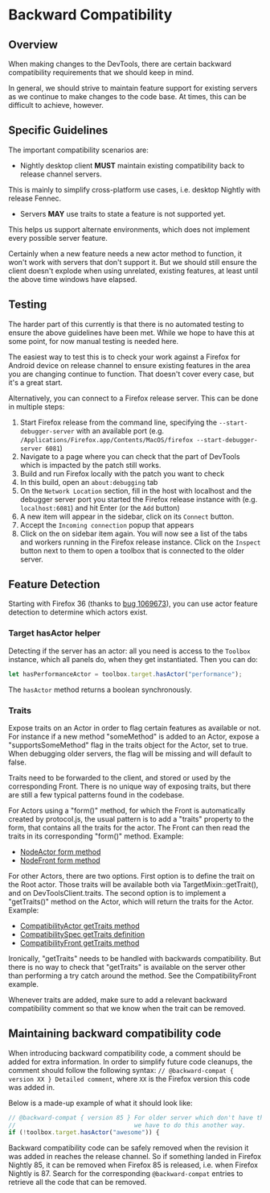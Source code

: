 # Backward Compatibility

## Overview

When making changes to the DevTools, there are certain backward compatibility requirements that we should keep in mind.

In general, we should strive to maintain feature support for existing servers as we continue to make changes to the code base. At times, this can be difficult to achieve, however.

## Specific Guidelines

The important compatibility scenarios are:

- Nightly desktop client **MUST** maintain existing compatibility back to release channel servers.

This is mainly to simplify cross-platform use cases, i.e. desktop Nightly with release Fennec.

- Servers **MAY** use traits to state a feature is not supported yet.

This helps us support alternate environments, which does not implement every possible server feature.

Certainly when a new feature needs a new actor method to function, it won't work with servers that don't support it. But we should still ensure the client doesn't explode when using unrelated, existing features, at least until the above time windows have elapsed.

## Testing

The harder part of this currently is that there is no automated testing to ensure the above guidelines have been met. While we hope to have this at some point, for now manual testing is needed here.

The easiest way to test this is to check your work against a Firefox for Android device on release channel to ensure existing features in the area you are changing continue to function. That doesn't cover every case, but it's a great start.

Alternatively, you can connect to a Firefox release server. This can be done in multiple steps:

1. Start Firefox release from the command line, specifying the `--start-debugger-server` with an available port (e.g. `/Applications/Firefox.app/Contents/MacOS/firefox --start-debugger-server 6081`)
2. Navigate to a page where you can check that the part of DevTools which is impacted by the patch still works.
3. Build and run Firefox locally with the patch you want to check
4. In this build, open an `about:debugging` tab
5. On the `Network Location` section, fill in the host with localhost and the debugger server port you started the Firefox release instance with (e.g. `localhost:6081`) and hit Enter (or the `Add` button)
6. A new item will appear in the sidebar, click on its `Connect` button.
7. Accept the `Incoming connection` popup that appears
8. Click on the on sidebar item again. You will now see a list of the tabs and workers running in the Firefox release instance. Click on the `Inspect` button next to them to open a toolbox that is connected to the older server.

## Feature Detection

Starting with Firefox 36 (thanks to [bug 1069673](https://bugzilla.mozilla.org/show_bug.cgi?id=1069673)), you can use actor feature detection to determine which actors exist.

### Target hasActor helper

Detecting if the server has an actor: all you need is access to the `Toolbox` instance, which all panels do, when they get instantiated. Then you can do:

```js
let hasPerformanceActor = toolbox.target.hasActor("performance");
```

The `hasActor` method returns a boolean synchronously.

### Traits

Expose traits on an Actor in order to flag certain features as available or not. For instance if a new method "someMethod" is added to an Actor, expose a "supportsSomeMethod" flag in the traits object for the Actor, set to true. When debugging older servers, the flag will be missing and will default to false.

Traits need to be forwarded to the client, and stored or used by the corresponding Front. There is no unique way of exposing traits, but there are still a few typical patterns found in the codebase.

For Actors using a "form()" method, for which the Front is automatically created by protocol.js, the usual pattern is to add a "traits" property to the form, that contains all the traits for the actor. The Front can then read the traits in its corresponding "form()" method. Example:

- [NodeActor form method](https://searchfox.org/mozilla-central/rev/e75e8e5b980ef18f4596a783fbc8a36621de7d1e/devtools/server/actors/inspector/node.js#209)
- [NodeFront form method](https://searchfox.org/mozilla-central/rev/e75e8e5b980ef18f4596a783fbc8a36621de7d1e/devtools/client/fronts/node.js#145)

For other Actors, there are two options. First option is to define the trait on the Root actor. Those traits will be available both via TargetMixin::getTrait(), and on DevToolsClient.traits. The second option is to implement a "getTraits()" method on the Actor, which will return the traits for the Actor. Example:

- [CompatibilityActor getTraits method](https://searchfox.org/mozilla-central/rev/e75e8e5b980ef18f4596a783fbc8a36621de7d1e/devtools/shared/specs/compatibility.js#40)
- [CompatibilitySpec getTraits definition](https://searchfox.org/mozilla-central/rev/e75e8e5b980ef18f4596a783fbc8a36621de7d1e/devtools/shared/specs/compatibility.js#40-43)
- [CompatibilityFront getTraits method](https://searchfox.org/mozilla-central/rev/e75e8e5b980ef18f4596a783fbc8a36621de7d1e/devtools/client/fronts/compatibility.js#41-47)

Ironically, "getTraits" needs to be handled with backwards compatibility. But there is no way to check that "getTraits" is available on the server other than performing a try catch around the method. See the CompatibilityFront example.

Whenever traits are added, make sure to add a relevant backward compatibility comment so that we know when the trait can be removed.

## Maintaining backward compatibility code

When introducing backward compatibility code, a comment should be added for extra information.
In order to simplify future code cleanups, the comment should follow the following syntax:
`// @backward-compat { version XX } Detailed comment`, where `XX` is the Firefox version this code was added in.

Below is a made-up example of what it should look like:

```js
// @backward-compat { version 85 } For older server which don't have the AwesomeActor,
//                                 we have to do this another way.
if (!toolbox.target.hasActor("awesome")) {
```

Backward compatibility code can be safely removed when the revision it was added in reaches the release channel.
So if something landed in Firefox Nightly 85, it can be removed when Firefox 85 is released, i.e. when Firefox Nightly is 87. Search for the corresponding `@backward-compat` entries to retrieve all the code that can be removed.
